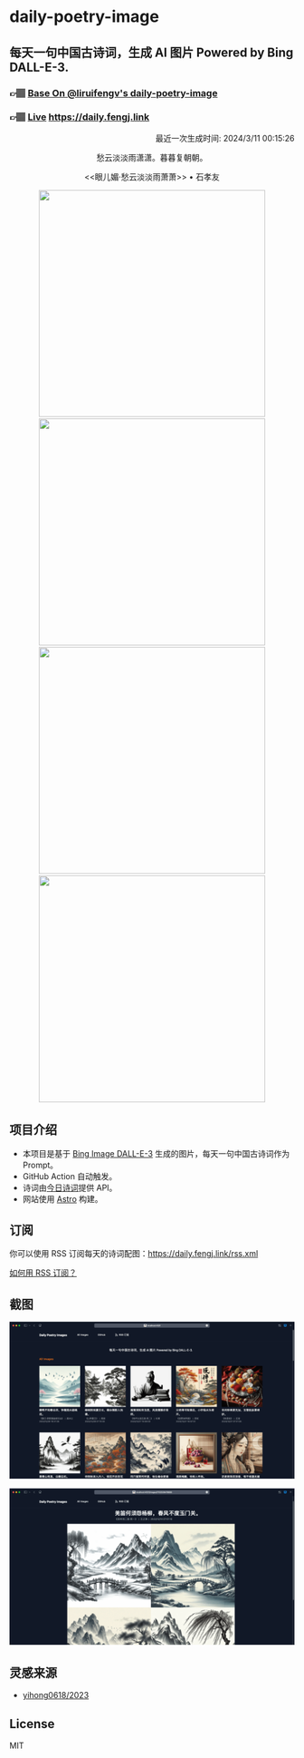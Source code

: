 
# daily-poetry-image

## 每天一句中国古诗词，生成 AI 图片 Powered by Bing DALL-E-3.

### 👉🏽 [Base On @liruifengv's daily-poetry-image](https://github.com/liruifengv/daily-poetry-image)

### 👉🏽 [Live](https://daily.fengj.link) https://daily.fengj.link

<p align="right">
  最近一次生成时间: 2024/3/11 00:15:26
</p>
<p align="center">
愁云淡淡雨潇潇。暮暮复朝朝。
</p>
<p align="center">
<<眼儿媚·愁云淡淡雨萧萧>> • 石孝友
</p>
<p align="center">
<img src="https://tse2.mm.bing.net/th/id/OIG2.omgteOA6utVe81K41KaW" height="400" width="400" />
<img src="https://tse3.mm.bing.net/th/id/OIG2.qPiS.YuXic8TBzz0BQyR" height="400" width="400" />
<img src="https://tse2.mm.bing.net/th/id/OIG2.fkvdASz71Y7SBqYRYSLd" height="400" width="400" />
<img src="https://tse4.mm.bing.net/th/id/OIG2.06WIjPwzRjmMuaP994HY" height="400" width="400" />
</p>

## 项目介绍

-   本项目是基于 [Bing Image DALL-E-3](https://www.bing.com/images/create) 生成的图片，每天一句中国古诗词作为 Prompt。
-   GitHub Action 自动触发。
-   诗词由[今日诗词](https://www.jinrishici.com/)提供 API。
-   网站使用 [Astro](https://astro.build) 构建。

## 订阅

你可以使用 RSS 订阅每天的诗词配图：https://daily.fengj.link/rss.xml

[如何用 RSS 订阅？](https://zhuanlan.zhihu.com/p/55026716)

## 截图

![图片列表](./screenshots/Snipaste_2023-12-28_21-00-26.png)

![图片详情](./screenshots/Snipaste_2023-12-28_21-00-53.png)

## 灵感来源

-   [yihong0618/2023](https://github.com/yihong0618/2023)

## License

MIT
